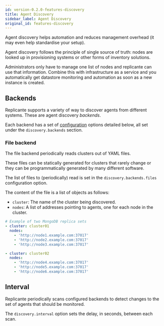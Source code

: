 ```yaml
---
id: version-0.2.0-features-discovery
title: Agent Discovery
sidebar_label: Agent Discovery
original_id: features-discovery
---
```


Agent discovery helps automation and reduces management overhead
(it may even help standardise your setup).

Agent discovery follows the principle of single source of truth: nodes are looked up in
provisioning systems or other forms of inventory solutions.

Administrators only have to manage one list of nodes and replicante can use that information.
Combine this with infrastructure as a service and you automatically get datastore monitoring
and automation as soon as a new instance is created.


## Backends
Replicante supports a variety of way to discover agents from different systems.
These are agent discovery *backends*.

Each backend has a set of [configuration](admin-config.md) options detailed below,
all set under the `discovery.backends` section.


### File backend
The file backend periodically reads clusters out of YAML files.

These files can be statically generated for clusters that rarely change or they can be
programmatically generated by many different software.

The list of files to (periodically) read is set in the `discovery.backends.files` configuration option.

The content of the file is a list of objects as follows:

  * `cluster`: The name of the cluster being discovered.
  * `nodes`: A list of addresses pointing to agents, one for each node in the cluster.

```yaml
# Example of two MongoDB replica sets
- cluster: cluster01
  nodes:
    - 'http://node1.example.com:37017'
    - 'http://node2.example.com:37017'
    - 'http://node3.example.com:37017'

- cluster: cluster02
  nodes:
    - 'http://node4.example.com:37017'
    - 'http://node5.example.com:37017'
    - 'http://node6.example.com:37017'
```


## Interval
Replicante periodically scans configured backends to detect changes to the set of agents
that should be monitored.

The `discovery.interval` option sets the delay, in seconds, between each scan.
